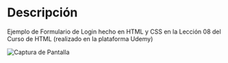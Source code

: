 <h1>Descripción</h1>
<p>Ejemplo de Formulario de Login hecho en HTML y CSS en la Lección 08 del Curso de HTML (realizado en la plataforma Udemy)</p>
<image src="https://github.com/jlgomezmarcano/Proyectos_de_Cursos/blob/main/Global-Mentoring/HTML-CSS/Captura%20de%20pantalla_Login.png" alt="Captura de Pantalla">
